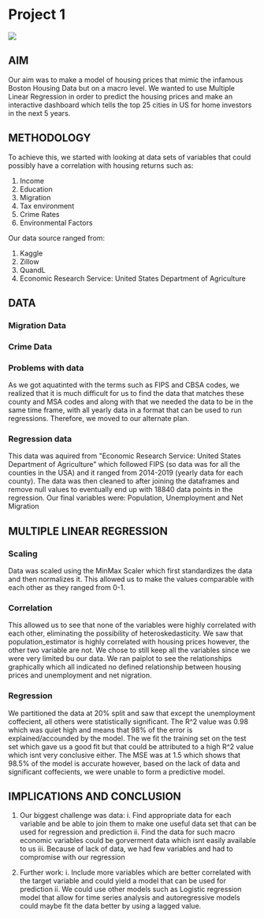 # Project 1

![](https://images.dwell.com/photos-6488407258118639616/6651031535077519360-large/a-fire-pit-between-two-wings-of-the-home-encourages-outdoor-living.jpg)

## AIM
Our aim was to make a model of housing prices that mimic the infamous Boston Housing Data but on a macro level. We wanted to use Multiple Linear Regression in order to predict the housing prices and make an interactive dashboard which tells the top 25 cities in US for home investors in the next 5 years.

## METHODOLOGY
To achieve this, we started with looking at data sets of variables that could possibly have a correlation with housing returns such as:
  1. Income
  2. Education
  3. Migration
  4. Tax environment
  5. Crime Rates
  6. Environmental Factors

Our data source ranged from:
  1. Kaggle
  2. Zillow
  3. QuandL
  4. Economic Research Service: United States Department of Agriculture
  
## DATA
### Migration Data

### Crime Data

### Problems with data
As we got aquatinted with the terms such as FIPS and CBSA codes, we realized that it is much difficult for us to find the data that matches these county and MSA codes and along with that we needed the data to be in the same time frame, with all yearly data in a format that can be used to run regressions. Therefore, we moved to our alternate plan. 

### Regression data
This data was aquired from "Economic Research Service: United States Department of Agriculture" which followed FIPS (so data was for all the counties in the USA) and it ranged from 2014-2019 (yearly data for each county). The data was then cleaned to after joining the dataframes and remove null values to eventually end up with 18840 data points in the regression. Our final variables were: Population, Unemployment and Net Migration

## MULTIPLE LINEAR REGRESSION
### Scaling
Data was scaled using the MinMax Scaler which first standardizes the data and then normalizes it. This allowed us to make the values comparable with each other as they ranged from 0-1. 

### Correlation
This allowed us to see that none of the variables were highly correlated with each other, eliminating the possibility of heteroskedasticity. We saw that population_estimator is highly correlated with housing prices however, the other two variable are not. We chose to still keep all the variables since we were very limited bu our data. We ran paiplot to see the relationships graphically which all indicated no defined relationship between housing prices and unemployment and net nigration. 

### Regression
We partitioned the data at 20% split and saw that except the unemployment coffecient, all others were statistically significant. The R^2 value was 0.98 which was quiet high and means that 98% of the error is explained/accounded by the model. 
The we fit the training set on the test set which gave us a good fit but that could be attributed to a high R^2 value which isnt very conclusive either. 
The MSE was at 1.5 which shows that 98.5% of the model is accurate however, based on the lack of data and significant coffecients, we were unable to form a predictive model. 

## IMPLICATIONS AND CONCLUSION
  1. Our biggest challenge was data:
    i. Find appropriate data for each variable and be able to join them to make one useful data set that can be used for regression and prediction
    ii. Find the data for such macro economic variables could be gorverment data which isnt easily available to us
    iii. Because of lack of data, we had few variables and had to compromise with our regression
  
  2. Further work:
    i. Include more variables which are better correlated with the target variable and could yield a model that can be used for prediction
    ii. We could use other models such as Logistic regression model that allow for time series analysis and autoregressive models could maybe fit the data better by          using a lagged value.

